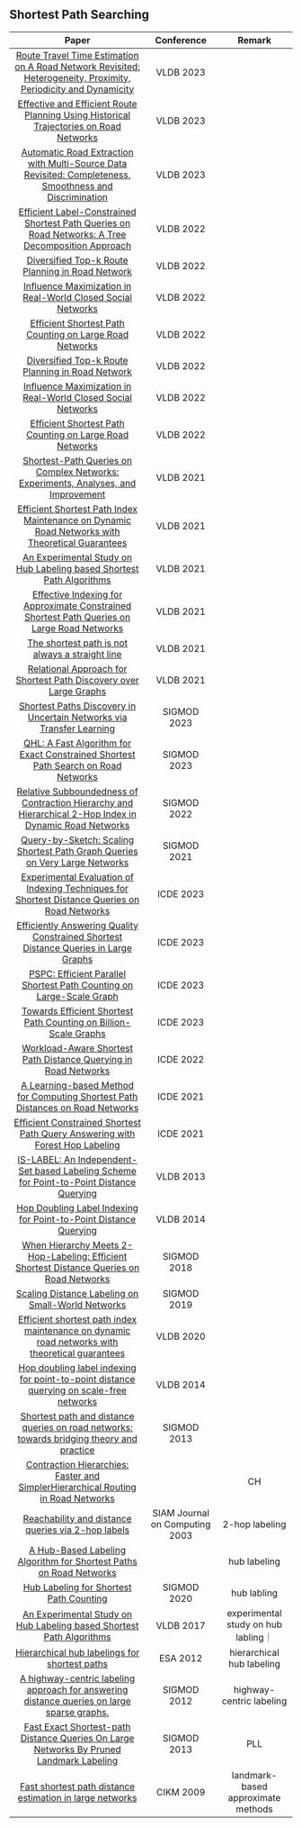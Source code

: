 ## Shortest Path Searching
| Paper | Conference | Remark |
| :---:| :---:| :---:|
|[Route Travel Time Estimation on A Road Network Revisited: Heterogeneity, Proximity, Periodicity and Dynamicity](https://www.vldb.org/pvldb/vol16/p393-yuan.pdf)|VLDB 2023|
|[Effective and Efficient Route Planning Using Historical Trajectories on Road Networks](https://dl.acm.org/doi/10.14778/3603581.3603591)| VLDB 2023|
|[Automatic Road Extraction with Multi-Source Data Revisited: Completeness, Smoothness and Discrimination](https://dl.acm.org/doi/abs/10.14778/3611479.3611504)|VLDB 2023|
|[Efficient Label-Constrained Shortest Path Queries on Road Networks: A Tree Decomposition Approach](https://www.vldb.org/pvldb/vol15/p686-yuan.pdf)|VLDB 2022|
|[Diversified Top-k Route Planning in Road Network](https://dl.acm.org/doi/abs/10.14778/3551793.3551863)|VLDB 2022|
|[Influence Maximization in Real-World Closed Social Networks](https://www.vldb.org/pvldb/vol16/p180-bao.pdf)|VLDB 2022|
|[Efficient Shortest Path Counting on Large Road Networks](https://www.vldb.org/pvldb/vol15/p2098-qiu.pdf)|VLDB 2022|
|[Diversified Top-k Route Planning in Road Network](https://www.vldb.org/pvldb/vol15/p3199-luo.pdf)|VLDB 2022|
|[Influence Maximization in Real-World Closed Social Networks](https://www.vldb.org/pvldb/vol16/p180-bao.pdf)|VLDB 2022|
|[Efficient Shortest Path Counting on Large Road Networks](https://www.vldb.org/pvldb/vol15/p2098-qiu.pdf)|VLDB 2022|
|[Shortest-Path Queries on Complex Networks: Experiments, Analyses, and Improvement](https://www.vldb.org/pvldb/vol15/p2640-li.pdf)|VLDB 2021|
|[Efficient Shortest Path Index Maintenance on Dynamic Road Networks with Theoretical Guarantees](http://www.vldb.org/pvldb/vol13/p602-ouyang.pdf)|VLDB 2021|
|[An Experimental Study on Hub Labeling based Shortest Path Algorithms](http://www.vldb.org/pvldb/vol11/p445-li.pdf)|VLDB 2021|
|[Effective Indexing for Approximate Constrained Shortest Path Queries on Large Road Networks](http://www.vldb.org/pvldb/vol10/p61-wang.pdf)|VLDB 2021|
|[The shortest path is not always a straight line](https://dl.acm.org/doi/10.14778/2947618.2947623)|VLDB 2021|
|[Relational Approach for Shortest Path Discovery over Large Graphs](http://vldb.org/pvldb/vol5/p358_jungao_vldb2012.pdf)|VLDB 2021|
|[Shortest Paths Discovery in Uncertain Networks via Transfer Learning](https://dl.acm.org/doi/10.1145/3589286#)|SIGMOD 2023|
|[QHL: A Fast Algorithm for Exact Constrained Shortest Path Search on Road Networks](https://dl.acm.org/doi/abs/10.1145/3589300)|SIGMOD 2023|
|[Relative Subboundedness of Contraction Hierarchy and Hierarchical 2-Hop Index in Dynamic Road Networks](https://dl.acm.org/doi/abs/10.1145/3514221.3517875)|SIGMOD 2022|
|[Query-by-Sketch: Scaling Shortest Path Graph Queries on Very Large Networks](https://arxiv.org/abs/2104.09733)|SIGMOD 2021|
|[Experimental Evaluation of Indexing Techniques for Shortest Distance Queries on Road Networks](https://ieeexplore.ieee.org/document/10184593/)|ICDE 2023|
|[Efficiently Answering Quality Constrained Shortest Distance Queries in Large Graphs](https://ieeexplore.ieee.org/document/10184575/)|ICDE 2023|
|[PSPC: Efficient Parallel Shortest Path Counting on Large-Scale Graph](https://ieeexplore.ieee.org/iel7/10184508/10184509/10184881.pdf)|ICDE 2023|
|[Towards Efficient Shortest Path Counting on Billion-Scale Graphs](https://ieeexplore.ieee.org/document/10184857/)|ICDE 2023|
|[Workload-Aware Shortest Path Distance Querying in Road Networks](https://ieeexplore.ieee.org/document/9835596/)|ICDE 2022|
|[A Learning-based Method for Computing Shortest Path Distances on Road Networks](https://ieeexplore.ieee.org/document/9458665/)|ICDE 2021|
|[Efficient Constrained Shortest Path Query Answering with Forest Hop Labeling](https://www.computer.org/csdl/proceedings-article/icde/2021/918400b763/1uGXDZ8XES4)|ICDE 2021|
|[IS-LABEL: An Independent-Set based Labeling Scheme for Point-to-Point Distance Querying](https://dl.acm.org/doi/10.14778/2536336.2536346)|VLDB 2013|
|[Hop Doubling Label Indexing for Point-to-Point Distance Querying](https://dl.acm.org/doi/10.14778/2732977.2732993)|VLDB 2014|
|[When Hierarchy Meets 2-Hop-Labeling: Efficient Shortest Distance Queries on Road Networks](https://dl.acm.org/doi/10.1145/3183713.3196913)| SIGMOD 2018|
|[Scaling Distance Labeling on Small-World Networks](https://opus.lib.uts.edu.au/bitstream/10453/135233/4/Scaling%20Distance%20Labeling%20on%20Small-World%20Networks.pdf)|SIGMOD 2019|
|[Efficient shortest path index maintenance on dynamic road networks with theoretical guarantees](https://dl.acm.org/doi/abs/10.14778/3377369.3377371#)|VLDB 2020|
|[Hop doubling label indexing for point-to-point distance querying on scale-free networks](https://dl.acm.org/doi/10.14778/2732977.2732993)| VLDB 2014|
|[Shortest path and distance queries on road networks: towards bridging theory and practice](https://dl.acm.org/doi/10.1145/2463676.2465277)|SIGMOD 2013|
|[Contraction Hierarchies: Faster and SimplerHierarchical Routing in Road Networks](https://citeseerx.ist.psu.edu/document?repid=rep1&type=pdf&doi=453e6c598a903e479074d3b2c17610446749a9d7)||CH|
|[Reachability and distance queries via 2-hop labels](https://citeseerx.ist.psu.edu/document?repid=rep1&type=pdf&doi=aa521d8f4a0c66675f89024cf956be75a304e87a)|SIAM Journal on Computing 2003|2-hop labeling|
|[A Hub-Based Labeling Algorithm for Shortest Paths on Road Networks](https://www.microsoft.com/en-us/research/wp-content/uploads/2010/12/HL-TR.pdf)||hub labeling|
|[Hub Labeling for Shortest Path Counting](https://dl.acm.org/doi/10.1145/3318464.3389737)|SIGMOD 2020|hub labling|
|[An Experimental Study on Hub Labeling based Shortest Path Algorithms](http://www.vldb.org/pvldb/vol11/p445-li.pdf)|VLDB 2017|experimental study  on hub labling｜
|[Hierarchical hub labelings for shortest paths](https://www.researchgate.net/profile/Ittai-Abraham-2/publication/255564149_Hierarchical_Hub_Labelings_for_Shortest_Paths/links/0c96053c663a3e330b000000/Hierarchical-Hub-Labelings-for-Shortest-Paths.pdf)|ESA 2012|hierarchical hub labeling|
|[A highway-centric labeling approach for answering distance queries on large sparse graphs.](https://www.cs.kent.edu/~nruan/paper/HCL.pdf)|SIGMOD 2012|highway-centric labeling|
|[Fast Exact Shortest-path Distance Queries On Large Networks By Pruned Landmark Labeling](https://arxiv.org/pdf/1304.4661.pdf)|SIGMOD 2013|PLL|
|[Fast shortest path distance estimation in large networks](https://chato.cl/papers/potamias_2009_fast_shortest_path.pdf)|CIKM 2009| landmark-based approximate methods|
